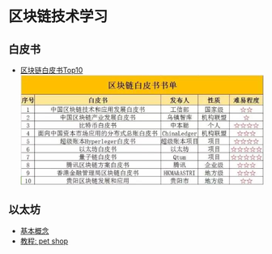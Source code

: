 # 区块链技术学习

## 白皮书
 * [区块链白皮书Top10](./whitepaper-top10) ![](./whitepaper-top10.png)

## 以太坊
 * [基本概念](./ethereum-started)
 * [教程: pet shop](pet-shop-tutorial)